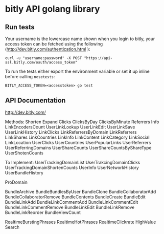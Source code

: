 bitly API golang library
========================

## Run tests

Your username is the lowercase name shown when you login to bitly, your access token can be fetched using the following (http://dev.bitly.com/authentication.html ):

    curl -u "username:password" -X POST "https://api-ssl.bitly.com/oauth/access_token"

To run the tests either export the environment variable or set it up inline before calling `nosetests`:

    BITLY_ACCESS_TOKEN=<accesstoken> go test

## API Documentation

http://dev.bitly.com/

Methods:
Shorten
Expand
Clicks
ClicksByDay
ClicksByMinute
Referrers
Info
LinkEncodersCount
UserLinkLookup
UserLinkEdit
UserLinkSave
UserLinkHistory
LinkClicks
LinkReferrersByDomain
LinkReferrers
LinkShares
LinkCountries
LinkInfo
LinkContent
LinkCategory
LinkSocial
LinkLocation
UserClicks
UserCountries
UserPopularLinks
UserReferrers
UserReferringDomains
UserShareCounts
UserShareCountsByShareType
UserShotenCounts

To Implement:
UserTrackingDomainList
UserTrakcingDomainClicks
UserTrackingDomainShortenCounts
UserInfo
UserNetworkHistory
UserBundleHistory

ProDomain

BundleArchive
BundleBundlesByUser
BundleClone
BundleCollaboratorAdd
BundleCollaboratorRemove
BundleContents
BundleCreate
BundleEdit
BundleLinkAdd
BundleLinkCommentAdd
BundleLinkCommentEdit
BundleLinkCommentRemove
BundleLinkEdit
BundleLinkRemove
BundleLinkReorder
BundleViewCount

RealtimeBurstingPhrases
RealtimeHotPhrases
RealtimeClickrate
HighValue
Search
